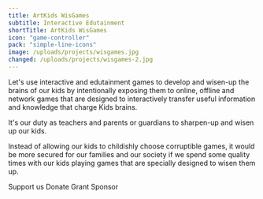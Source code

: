 ```yaml
---
title: ArtKids WisGames
subtitle: Interactive Edutainment
shortTitle: ArtKids WisGames
icon: "game-controller"
pack: "simple-line-icons"
image: /uploads/projects/wisgames.jpg
changed: /uploads/projects/wisgames-2.jpg
---
```

Let's use interactive and edutainment games to develop and wisen-up the brains of our kids by intentionally exposing them to online, offline and network games that are designed to interactively transfer useful information and knowledge that charge Kids brains.

It's our duty as teachers and parents or guardians to sharpen-up and wisen up our kids.

Instead of allowing our kids to childishly choose corruptible games, it would be more secured for our families and our society if we spend some quality times with our kids playing games that are specially designed to wisen them up.

Support us
Donate
Grant
Sponsor